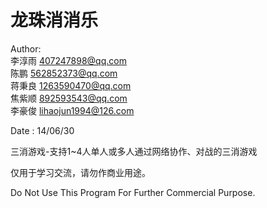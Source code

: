 龙珠消消乐
=============================================

Author:  
李淳雨   407247898@qq.com  
陈鹏     562852373@qq.com  
蒋秉良   1263590470@qq.com  
焦紫顺   892593543@qq.com  
李豪俊   lihaojun1994@126.com  

Date  : 14/06/30

三消游戏-支持1~4人单人或多人通过网络协作、对战的三消游戏

仅用于学习交流，请勿作商业用途。

Do Not Use This Program For Further Commercial Purpose.

